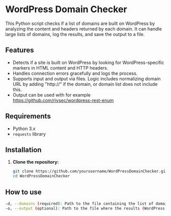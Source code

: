 # WordPress Domain Checker

This Python script checks if a list of domains are built on WordPress by analyzing the content and headers returned by each domain. It can handle large lists of domains, log the results, and save the output to a file. 

## Features

- Detects if a site is built on WordPress by looking for WordPress-specific markers in HTML content and HTTP headers.
- Handles connection errors gracefully and logs the process.
- Supports input and output via files. Logic includes normalizing domain URL by adding "http://" if the domain, or domain list does not include this.
- Output can be used with for example https://github.com/rivsec/wordpress-rest-enum

## Requirements

- Python 3.x
- `requests` library

## Installation

1. **Clone the repository:**

   ```bash
   git clone https://github.com/yourusername/WordPressDomainChecker.git
   cd WordPressDomainChecker

## How to use
```bash
-d, --domains (required): Path to the file containing the list of domains to check.
-o, --output (optional): Path to the file where the results (WordPress sites) will be saved. If not specified, results will be saved to wordpress_sites.txt.

